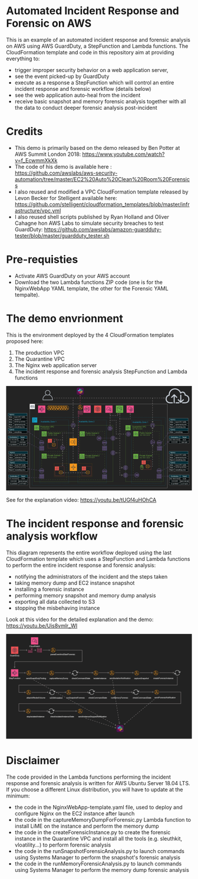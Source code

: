 # Automated Incident Response and Forensic on AWS
This is an example of an automated incident response and forensic analysis on AWS using AWS GuardDuty, a StepFunction and Lambda functions. The CloudFormation template and code in this repository aim at providing everything to:
* trigger improper security behavior on a web application server, 
* see the event picked-up by GuardDuty
* execute as a response a StepFunction which will control an entire incident response and forensic workflow (details below)
* see the web application auto-heal from the incident
* receive basic snapshot and memory forensic analysis together with all the data to conduct deeper forensic analysis post-incident

# Credits
* This demo is primarily based on the demo released by Ben Potter at AWS Summit London 2018: https://www.youtube.com/watch?v=f_EcwmmXkXk
* The code of his demo is available here : https://github.com/awslabs/aws-security-automation/tree/master/EC2%20Auto%20Clean%20Room%20Forensics
* I also reused and modified a VPC CloudFormation template released by Levon Becker for Stelligent available here: https://github.com/stelligent/cloudformation_templates/blob/master/infrastructure/vpc.yml
* I also reused shell scripts published by Ryan Holland and Oliver Cahagne hon AWS Labs to simulate security breaches to test GuardDuty: https://github.com/awslabs/amazon-guardduty-tester/blob/master/guardduty_tester.sh

# Pre-requisties
* Activate AWS GuardDuty on your AWS account
* Download the two Lambda functions ZIP code (one is for the NginxWebApp YAML template, the other for the Forensic YAML tempalte).

# The demo envrionment
This is the environment deployed by the 4 CloudFormation templates proposed here:
1. The production VPC 
2. The Quarantine VPC
3. The Nginx web application server
4. The incident response and forensic analysis StepFunction and Lambda functions

![](images/architecture-diagram.jpg)

See for the explanation video: https://youtu.be/tUGf4uHOhCA

# The incident response and forensic analysis workflow 
This diagram represents the entire workflow deployed using the last CloudFormation template which uses a StepFunction and Lambda functions to perform the entire incident response and forensic analysis:
* notifying the administrators of the incident and the steps taken
* taking memory dump and EC2 instance snapshot
* installing a forensic instance
* performing memory snapshot and memory dump analysis
* exporting all data collected to S3
* stopping the misbehaving instance

Look at this video for the detailed explanation and the demo: https://youtu.be/Uis8vmlr_WI

![](images/incident-response-workflow.jpg)

# Disclaimer
The code provided in the Lambda functions performing the incident response and forensic analysis is written for AWS Ubuntu Server 18.04 LTS. If you choose a different Linux distribution, you will have to update at the minimum:
* the code in the NginxWebApp-template.yaml file, used to deploy and configure Nginx on the EC2 instance after launch
* the code in the captureMemoryDumpForForensic.py Lambda function to install LiME on the instance and perform the memory dump
* the code in the createForensicInstance.py to create the forensic instance in the Quarantine VPC and install all the tools (e.g. sleuthkit, vloatility...) to perform forensic analysis
* the code in the runSnapshotForensicAnalysis.py to launch commands using Systems Manager to perform the snapshot's forensic analysis
* the code in the runMemoryForensicAnalysis.py to launch commands using Systems Manager to perform the memory dump forensic analysis
